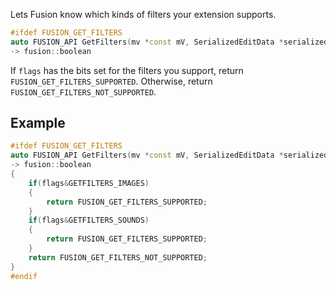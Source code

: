 Lets Fusion know which kinds of filters your extension supports.
```cpp
#ifdef FUSION_GET_FILTERS
auto FUSION_API GetFilters(mv *const mV, SerializedEditData *serialized_edit_data, std::uint32_t flags, void const *const) noexcept
-> fusion::boolean
```
If `flags` has the bits set for the filters you support, return `FUSION_GET_FILTERS_SUPPORTED`.
Otherwise, return `FUSION_GET_FILTERS_NOT_SUPPORTED`.

## Example
```cpp
#ifdef FUSION_GET_FILTERS
auto FUSION_API GetFilters(mv *const mV, SerializedEditData *serialized_edit_data, std::uint32_t flags, void const *const) noexcept
-> fusion::boolean
{
	if(flags&GETFILTERS_IMAGES)
	{
		return FUSION_GET_FILTERS_SUPPORTED;
    }
	if(flags&GETFILTERS_SOUNDS)
	{
		return FUSION_GET_FILTERS_SUPPORTED;
	}
	return FUSION_GET_FILTERS_NOT_SUPPORTED;
}
#endif
```
